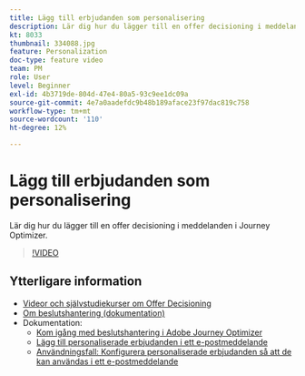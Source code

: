 ```yaml
---
title: Lägg till erbjudanden som personalisering
description: Lär dig hur du lägger till en offer decisioning i meddelanden i Journey Optimizer.
kt: 8033
thumbnail: 334088.jpg
feature: Personalization
doc-type: feature video
team: PM
role: User
level: Beginner
exl-id: 4b3719de-804d-47e4-80a5-93c9ee1dc09a
source-git-commit: 4e7a0aadefdc9b48b189aface23f97dac819c758
workflow-type: tm+mt
source-wordcount: '110'
ht-degree: 12%

---
```


# Lägg till erbjudanden som personalisering

Lär dig hur du lägger till en offer decisioning i meddelanden i Journey Optimizer.

>[!VIDEO](https://video.tv.adobe.com/v/334088?quality=12)

## Ytterligare information

* [Videor och självstudiekurser om Offer Decisioning](https://experienceleague.adobe.com/docs/offer-decisioning-learn/tutorials/overview.html?lang=sv)
* [Om beslutshantering (dokumentation)](https://experienceleague.adobe.com/docs/journey-optimizer/using/offer-decisioniong/get-started/starting-offer-decisioning.html)
* Dokumentation:
   * [Kom igång med beslutshantering i Adobe Journey Optimizer](https://experienceleague.adobe.com/docs/journey-optimizer/using/offer-decisioniong/get-started/starting-offer-decisioning.html)
   * [Lägg till personaliserade erbjudanden i ett e-postmeddelande](https://experienceleague.adobe.com/docs/journey-optimizer/using/personalization/deliver-personalized-offers.html)
   * [Användningsfall: Konfigurera personaliserade erbjudanden så att de kan användas i ett e-postmeddelande](https://experienceleague.adobe.com/docs/journey-optimizer/using/offer-decisioniong/get-started/offers-e2e.html)
